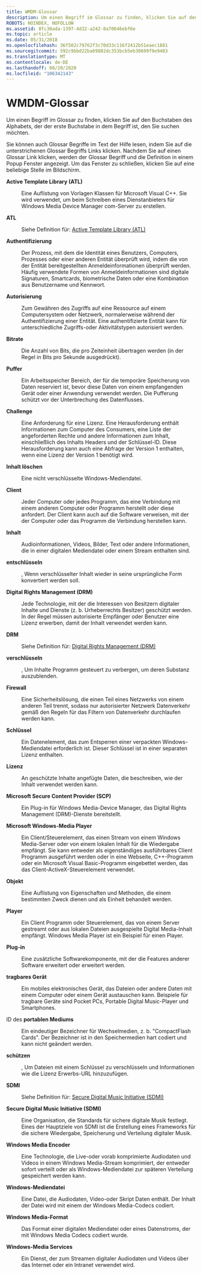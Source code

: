 ```yaml
---
title: WMDM-Glossar
description: Um einen Begriff im Glossar zu finden, klicken Sie auf den Buchstaben des Alphabets, der der erste Buchstabe in dem Begriff ist, den Sie suchen möchten. Sie können auch Glossar Begriffe im Text der Hilfe lesen, indem Sie auf die unterstrichenen Glossar Begriffs Links klicken.
ROBOTS: NOINDEX, NOFOLLOW
ms.assetid: 8fc30ada-1397-4d32-a242-8a70646ebf6e
ms.topic: article
ms.date: 05/31/2018
ms.openlocfilehash: 36f502c79762f3c70d33c116f2412b51eaec1881
ms.sourcegitcommit: 592c9bbd22ba69802dc353bcb5eb30699f9e9403
ms.translationtype: MT
ms.contentlocale: de-DE
ms.lasthandoff: 08/20/2020
ms.locfileid: "106342143"
---
```

# <a name="wmdm-glossary"></a>WMDM-Glossar

Um einen Begriff im Glossar zu finden, klicken Sie auf den Buchstaben des Alphabets, der der erste Buchstabe in dem Begriff ist, den Sie suchen möchten.

Sie können auch Glossar Begriffe im Text der Hilfe lesen, indem Sie auf die unterstrichenen Glossar Begriffs Links klicken. Nachdem Sie auf einen Glossar Link klicken, werden der Glossar Begriff und die Definition in einem Popup Fenster angezeigt. Um das Fenster zu schließen, klicken Sie auf eine beliebige Stelle im Bildschirm.

<dl> <dt>

<span id="projectid114.active_template_library__atl_"></span><span id="PROJECTID114.ACTIVE_TEMPLATE_LIBRARY__ATL_"></span>**Active Template Library (ATL)**
</dt> <dd>

Eine Auflistung von Vorlagen Klassen für Microsoft Visual C++. Sie wird verwendet, um beim Schreiben eines Dienstanbieters für Windows Media Device Manager com-Server zu erstellen.

</dd> <dt>

<span id="projectid114.atl"></span><span id="PROJECTID114.ATL"></span>**ATL**
</dt> <dd>

Siehe Definition für: [Active Template Library (ATL)](/windows)

</dd> <dt>

<span id="projectid114.gls_authentication"></span><span id="PROJECTID114.GLS_AUTHENTICATION"></span>**Authentifizierung**
</dt> <dd>

Der Prozess, mit dem die Identität eines Benutzers, Computers, Prozesses oder einer anderen Entität überprüft wird, indem die von der Entität bereitgestellten Anmeldeinformationen überprüft werden. Häufig verwendete Formen von Anmeldeinformationen sind digitale Signaturen, Smartcards, biometrische Daten oder eine Kombination aus Benutzername und Kennwort.

</dd> <dt>

<span id="projectid114.authorization"></span><span id="PROJECTID114.AUTHORIZATION"></span>**Autorisierung**
</dt> <dd>

Zum Gewähren des Zugriffs auf eine Ressource auf einem Computersystem oder Netzwerk, normalerweise während der Authentifizierung einer Entität. Eine authentifizierte Entität kann für unterschiedliche Zugriffs-oder Aktivitätstypen autorisiert werden.

</dd> <dt>

<span id="projectid114.bit_rate"></span><span id="PROJECTID114.BIT_RATE"></span>**Bitrate**
</dt> <dd>

Die Anzahl von Bits, die pro Zeiteinheit übertragen werden (in der Regel in Bits pro Sekunde ausgedrückt).

</dd> <dt>

<span id="projectid114.buffer"></span><span id="PROJECTID114.BUFFER"></span>**Puffer**
</dt> <dd>

Ein Arbeitsspeicher Bereich, der für die temporäre Speicherung von Daten reserviert ist, bevor diese Daten von einem empfangenden Gerät oder einer Anwendung verwendet werden. Die Pufferung schützt vor der Unterbrechung des Datenflusses.

</dd> <dt>

<span id="projectid114.challenge"></span><span id="PROJECTID114.CHALLENGE"></span>**Challenge**
</dt> <dd>

Eine Anforderung für eine Lizenz. Eine Herausforderung enthält Informationen zum Computer des Consumers, eine Liste der angeforderten Rechte und andere Informationen zum Inhalt, einschließlich des Inhalts Headers und der Schlüssel-ID. Diese Herausforderung kann auch eine Abfrage der Version 1 enthalten, wenn eine Lizenz der Version 1 benötigt wird.

</dd> <dt>

<span id="projectid114.clear_content"></span><span id="PROJECTID114.CLEAR_CONTENT"></span>**Inhalt löschen**
</dt> <dd>

Eine nicht verschlüsselte Windows-Mediendatei.

</dd> <dt>

<span id="projectid114.client"></span><span id="PROJECTID114.CLIENT"></span>**Client**
</dt> <dd>

Jeder Computer oder jedes Programm, das eine Verbindung mit einem anderen Computer oder Programm herstellt oder diese anfordert. Der Client kann auch auf die Software verweisen, mit der der Computer oder das Programm die Verbindung herstellen kann.

</dd> <dt>

<span id="projectid114.content"></span><span id="PROJECTID114.CONTENT"></span>**Inhalt**
</dt> <dd>

Audioinformationen, Videos, Bilder, Text oder andere Informationen, die in einer digitalen Mediendatei oder einem Stream enthalten sind.

</dd> <dt>

<span id="projectid114.decrypt"></span><span id="PROJECTID114.DECRYPT"></span>**entschlüsseln**
</dt> <dd>

, Wenn verschlüsselter Inhalt wieder in seine ursprüngliche Form konvertiert werden soll.

</dd> <dt>

<span id="projectid114.digital_rights_management__drm_"></span><span id="PROJECTID114.DIGITAL_RIGHTS_MANAGEMENT__DRM_"></span>**Digital Rights Management (DRM)**
</dt> <dd>

Jede Technologie, mit der die Interessen von Besitzern digitaler Inhalte und Dienste (z. b. Urheberrechts Besitzer) geschützt werden. In der Regel müssen autorisierte Empfänger oder Benutzer eine Lizenz erwerben, damit der Inhalt verwendet werden kann.

</dd> <dt>

<span id="projectid114.drm"></span><span id="PROJECTID114.DRM"></span>**DRM**
</dt> <dd>

Siehe Definition für: [Digital Rights Management (DRM)](/windows)

</dd> <dt>

<span id="projectid114.encrypt"></span><span id="PROJECTID114.ENCRYPT"></span>**verschlüsseln**
</dt> <dd>

, Um Inhalte Programm gesteuert zu verbergen, um deren Substanz auszublenden.

</dd> <dt>

<span id="projectid114.firewall"></span><span id="PROJECTID114.FIREWALL"></span>**Firewall**
</dt> <dd>

Eine Sicherheitslösung, die einen Teil eines Netzwerks von einem anderen Teil trennt, sodass nur autorisierter Netzwerk Datenverkehr gemäß den Regeln für das Filtern von Datenverkehr durchlaufen werden kann.

</dd> <dt>

<span id="projectid114.key"></span><span id="PROJECTID114.KEY"></span>**Schlüssel**
</dt> <dd>

Ein Datenelement, das zum Entsperren einer verpackten Windows-Mediendatei erforderlich ist. Dieser Schlüssel ist in einer separaten Lizenz enthalten.

</dd> <dt>

<span id="projectid114.license"></span><span id="PROJECTID114.LICENSE"></span>**Lizenz**
</dt> <dd>

An geschützte Inhalte angefügte Daten, die beschreiben, wie der Inhalt verwendet werden kann.

</dd> <dt>

<span id="projectid114.microsoft_secure_content_provider__scp_"></span><span id="PROJECTID114.MICROSOFT_SECURE_CONTENT_PROVIDER__SCP_"></span>**Microsoft Secure Content Provider (SCP)**
</dt> <dd>

Ein Plug-in für Windows Media-Device Manager, das Digital Rights Management (DRM)-Dienste bereitstellt.

</dd> <dt>

<span id="projectid114.microsoft_windows_media_player"></span><span id="PROJECTID114.MICROSOFT_WINDOWS_MEDIA_PLAYER"></span>**Microsoft Windows-Media Player**
</dt> <dd>

Ein Client/Steuerelement, das einen Stream von einem Windows Media-Server oder von einem lokalen Inhalt für die Wiedergabe empfängt. Sie kann entweder als eigenständiges ausführbares Client Programm ausgeführt werden oder in eine Webseite, C++-Programm oder ein Microsoft Visual Basic-Programm eingebettet werden, das das Client-ActiveX-Steuerelement verwendet.

</dd> <dt>

<span id="projectid114.object"></span><span id="PROJECTID114.OBJECT"></span>**Objekt**
</dt> <dd>

Eine Auflistung von Eigenschaften und Methoden, die einem bestimmten Zweck dienen und als Einheit behandelt werden.

</dd> <dt>

<span id="projectid114.player"></span><span id="PROJECTID114.PLAYER"></span>**Player**
</dt> <dd>

Ein Client Programm oder Steuerelement, das von einem Server gestreamt oder aus lokalen Dateien ausgespielte Digital Media-Inhalt empfängt. Windows Media Player ist ein Beispiel für einen Player.

</dd> <dt>

<span id="projectid114.plug_in"></span><span id="PROJECTID114.PLUG_IN"></span>**Plug-in**
</dt> <dd>

Eine zusätzliche Softwarekomponente, mit der die Features anderer Software erweitert oder erweitert werden.

</dd> <dt>

<span id="projectid114.portable_device"></span><span id="PROJECTID114.PORTABLE_DEVICE"></span>**tragbares Gerät**
</dt> <dd>

Ein mobiles elektronisches Gerät, das Dateien oder andere Daten mit einem Computer oder einem Gerät austauschen kann. Beispiele für tragbare Geräte sind Pocket PCs, Portable Digital Music-Player und Smartphones.

</dd> <dt>

<span id="projectid114.portable_media_identifier"></span><span id="PROJECTID114.PORTABLE_MEDIA_IDENTIFIER"></span>ID des **portablen Mediums**
</dt> <dd>

Ein eindeutiger Bezeichner für Wechselmedien, z. b. "CompactFlash Cards". Der Bezeichner ist in den Speichermedien hart codiert und kann nicht geändert werden.

</dd> <dt>

<span id="projectid114.protect"></span><span id="PROJECTID114.PROTECT"></span>**schützen**
</dt> <dd>

, Um Dateien mit einem Schlüssel zu verschlüsseln und Informationen wie die Lizenz Erwerbs-URL hinzuzufügen.

</dd> <dt>

<span id="projectid114.sdmi"></span><span id="PROJECTID114.SDMI"></span>**SDMI**
</dt> <dd>

Siehe Definition für: [Secure Digital Music Initiative (SDMI)](/windows)

</dd> <dt>

<span id="projectid114.secure_digital_music_initiative__sdmi_"></span><span id="PROJECTID114.SECURE_DIGITAL_MUSIC_INITIATIVE__SDMI_"></span>**Secure Digital Music Initiative (SDMI)**
</dt> <dd>

Eine Organisation, die Standards für sichere digitale Musik festlegt. Eines der Hauptziele von SDMI ist die Erstellung eines Frameworks für die sichere Wiedergabe, Speicherung und Verteilung digitaler Musik.

</dd> <dt>

<span id="projectid114.windows_media_encoder"></span><span id="PROJECTID114.WINDOWS_MEDIA_ENCODER"></span>**Windows Media Encoder**
</dt> <dd>

Eine Technologie, die Live-oder vorab komprimierte Audiodaten und Videos in einem Windows Media-Stream komprimiert, der entweder sofort verteilt oder als Windows-Mediendatei zur späteren Verteilung gespeichert werden kann.

</dd> <dt>

<span id="projectid114.windows_media_file"></span><span id="PROJECTID114.WINDOWS_MEDIA_FILE"></span>**Windows-Mediendatei**
</dt> <dd>

Eine Datei, die Audiodaten, Video-oder Skript Daten enthält. Der Inhalt der Datei wird mit einem der Windows Media-Codecs codiert.

</dd> <dt>

<span id="projectid114.windows_media_format"></span><span id="PROJECTID114.WINDOWS_MEDIA_FORMAT"></span>**Windows Media-Format**
</dt> <dd>

Das Format einer digitalen Mediendatei oder eines Datenstroms, der mit Windows Media Codecs codiert wurde.

</dd> <dt>

<span id="projectid114.windows_media_services"></span><span id="PROJECTID114.WINDOWS_MEDIA_SERVICES"></span>**Windows-Media Services**
</dt> <dd>

Ein Dienst, der zum Streamen digitaler Audiodaten und Videos über das Internet oder ein Intranet verwendet wird.

</dd> </dl>

 

 